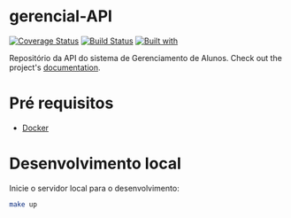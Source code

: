 # gerencial-API
[![Coverage Status](https://coveralls.io/repos/github/Non-Devs/gerencial-API/badge.svg?branch=master)](https://coveralls.io/github/Non-Devs/gerencial-API?branch=master)
[![Build Status](https://travis-ci.org/Non-Devs/gerencial-API.svg?branch=master)](https://travis-ci.org/Non-Devs/gerencial-API)
[![Built with](https://img.shields.io/badge/Built_with-Cookiecutter_Django_Rest-F7B633.svg)](https://github.com/agconti/cookiecutter-django-rest)

Repositório da API do sistema de Gerenciamento de Alunos. Check out the project's [documentation](http://Non-Devs.github.io/gerencial-API/).

# Pré requisitos

- [Docker](https://docs.docker.com/compose/install//)

# Desenvolvimento local

Inicie o servidor local para o desenvolvimento:
```bash
make up
```
